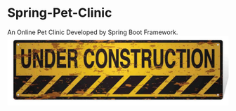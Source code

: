 # Spring-Pet-Clinic
An Online Pet Clinic Developed by Spring Boot Framework.
<br />![Under Construction](under-construction.jpg)
